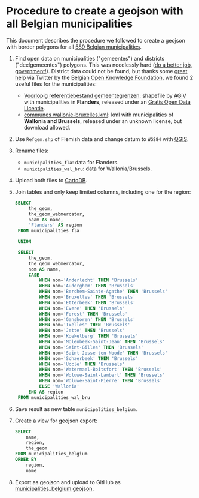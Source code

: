 # Procedure to create a geojson with all Belgian municipalities

This document describes the procedure we followed to create a geojson with border polygons for all [589 Belgian municipalities](http://en.wikipedia.org/wiki/Municipalities_of_Belgium).

1. Find open data on municipalities ("gemeentes") and districts ("deelgemeentes") polygons. This was needlessly hard ([do a better job, government!](https://index.okfn.org/country/overview/Belgium/)). District data could not be found, but thanks some [great help](https://github.com/Datafable/power-shutdown-belgium/issues/1) via Twitter by the [Belgian Open Knowledge Foundation](http://okfn.be/), we found 2 useful files for the municipalities:
    * [Voorlopig referentiebestand gemeentegrenzen](http://www.geopunt.be/download?container=referentiebestand-gemeenten&title=Voorlopig%20referentiebestand%20gemeentegrenzen): shapefile by [AGIV](https://www.agiv.be/) with municipalities in **Flanders**, released under an [Gratis Open Data Licentie](http://www4wvg.vlaanderen.be/wvg/data/Documents/Gratis_Open_Data_Licentie.pdf).
    * [communes wallonie-bruxelles.kml](https://www.google.com/fusiontables/data?docid=1Kg6KwV_QzMBSd3ZKl6id6Bsosewwex-Ubrd75Sg#map:id=3): kml with municipalities of **Wallonia and Brussels**, released under an unknown license, but download allowed.

2. Use `Refgem.shp` of Flemish data and change datum to `WGS84` with [QGIS](http://www.qgis.org/).
3. Rename files:
    * `municipalities_fla`: data for Flanders.
    * `municipalities_wal_bru`: data for Wallonia/Brussels.
4. Upload both files to [CartoDB](http://cartodb.com).
5. Join tables and only keep limited columns, including one for the region:

   ```SQL
   SELECT
        the_geom,
        the_geom_webmercator,
        naam AS name,
        'Flanders' AS region
    FROM municipalities_fla

    UNION

    SELECT
        the_geom,
        the_geom_webmercator,
        nom AS name,
        CASE 
            WHEN nom='Anderlecht' THEN 'Brussels'
            WHEN nom='Auderghem' THEN 'Brussels'
            WHEN nom='Berchem-Sainte-Agathe' THEN 'Brussels'
            WHEN nom='Bruxelles' THEN 'Brussels'
            WHEN nom='Etterbeek' THEN 'Brussels'
            WHEN nom='Evere' THEN 'Brussels'
            WHEN nom='Forest' THEN 'Brussels'
            WHEN nom='Ganshoren' THEN 'Brussels'
            WHEN nom='Ixelles' THEN 'Brussels'
            WHEN nom='Jette' THEN 'Brussels'
            WHEN nom='Koekelberg' THEN 'Brussels'
            WHEN nom='Molenbeek-Saint-Jean' THEN 'Brussels'
            WHEN nom='Saint-Gilles' THEN 'Brussels'
            WHEN nom='Saint-Josse-ten-Noode' THEN 'Brussels'
            WHEN nom='Schaerbeek' THEN 'Brussels'
            WHEN nom='Uccle' THEN 'Brussels'
            WHEN nom='Watermael-Boitsfort' THEN 'Brussels'
            WHEN nom='Woluwe-Saint-Lambert' THEN 'Brussels'
            WHEN nom='Woluwe-Saint-Pierre' THEN 'Brussels'
            ELSE 'Wallonia'
        END AS region
    FROM municipalities_wal_bru
    ```

6. Save result as new table `municipalities_belgium`.
7. Create a view for geojson export:

    ```SQL
    SELECT
        name,
        region,
        the_geom
    FROM municipalities_belgium
    ORDER BY
        region,
        name
   ```

8. Export as geojson and upload to GitHub as [municipalities_belgium.geojson](municipalities_belgium.geojson).

